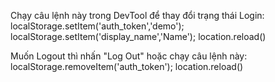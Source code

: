Chạy câu lệnh này trong DevTool để thay đổi trạng thái Login:
localStorage.setItem('auth_token','demo'); localStorage.setItem('display_name','Name'); location.reload()

Muốn Logout thì nhấn "Log Out" hoặc chạy câu lệnh này:
localStorage.removeItem('auth_token'); location.reload()